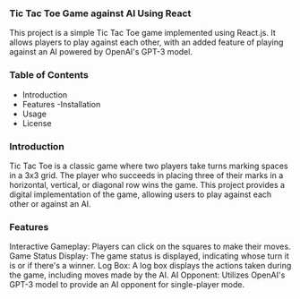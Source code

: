 ### Tic Tac Toe Game against AI Using React 
This project is a simple Tic Tac Toe game implemented using React.js. It allows players to play against each other, with an added feature of playing against an AI powered by OpenAI's GPT-3 model.

### Table of Contents
- Introduction
- Features
-Installation
- Usage
- License
### Introduction
Tic Tac Toe is a classic game where two players take turns marking spaces in a 3x3 grid. The player who succeeds in placing three of their marks in a horizontal, vertical, or diagonal row wins the game. This project provides a digital implementation of the game, allowing users to play against each other or against an AI.

### Features
Interactive Gameplay: Players can click on the squares to make their moves.
Game Status Display: The game status is displayed, indicating whose turn it is or if there's a winner.
Log Box: A log box displays the actions taken during the game, including moves made by the AI.
AI Opponent: Utilizes OpenAI's GPT-3 model to provide an AI opponent for single-player mode.
